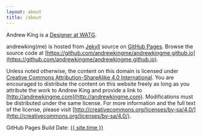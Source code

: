 ```yaml
---
layout: about
title: /about
---
```


Andrew King is a [Designer at WATG](https://www.linkedin.com/in/andrewkingme).

andrewking(me) is hosted from [Jekyll](http://jekyllrb.com) source on [GitHub Pages](http://pages.github.com). Browse the source code at [https://github.com/andrewkingme/andrewkingme.github.io](https://github.com/andrewkingme/andrewkingme.github.io).

Unless noted otherwise, the content on this domain is licensed under [Creative Commons Attribution-ShareAlike 4.0 International](http://creativecommons.org/licenses/by-sa/4.0/). You are encouraged to distribute the content on this website freely as long as you attribute the work to Andrew King and provide a link to [http://andrewkingme.com](http://andrewkingme.com). Modifications must be distributed under the same license. For more information and the full text of the license, please visit [http://creativecommons.org/licenses/by-sa/4.0/](http://creativecommons.org/licenses/by-sa/4.0/).

GitHub Pages Build Date: <a href="https://github.com/andrewkingme/andrewkingme.github.io" class="builddate_link">{{ site.time }}</a>
